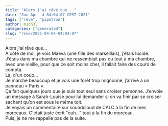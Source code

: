 ```yaml
---
title: "Alors j'ai rêvé que..."
date: "Sun Apr  4 04:04:07 CEST 2021"
tags: ["reve", "pipotron"]
author: m1ch3l
categories: ["generated"]
slug: "reve/2021-04-04-04:04:07"
---
```


Alors j'ai rêvé que...<br>
À côté de moi, je vois Maeva (une fille des marseillais), j’étais lucide.<br>
J’étais dans ma chambre qui ne ressemblait pas du tout à ma chambre, avec une vieille, pour que ce soit moins cher, il fallait faire des cours de compta.<br>
Là, d'un coup...<br>
Je marche beaucoup et je vois une forêt trop mignonne, j’arrive à un panneau « Paris ».<br>
Ça fait quelques jours que je suis tout seul sans croiser personne. J’envoie un message à Sarah-Louise pour lui demander si on va finir par se croiser sachant qu’on est sous le même toit.<br>
Je voyais un commentaire sur soundcloud de CALC à la fin de mes morceaux. C'était juste écrit "euh..." tout à la fin du morceau.<br>
Puis, je ne me rappelle pas de la suite.<br>
